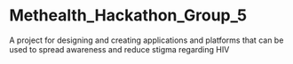 # Methealth_Hackathon_Group_5
A project for designing and creating applications and platforms that can be used to spread awareness and reduce stigma regarding HIV
